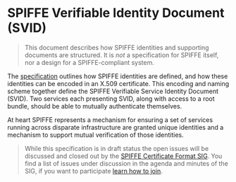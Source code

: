 # SPIFFE Verifiable Identity Document (SVID)

> This document describes how SPIFFE identities and supporting documents are structured. It is *not* a specification for SPIFFE itself, nor a design for a SPIFFE-compliant system.

The [specification](SPECIFICATION.md) outlines how SPIFFE identities are defined, and how these identities can be encoded in an X.509 certificate. This encoding and naming scheme together define the SPIFFE Verifiable Service Identity Document (SVID). Two services each presenting SVID, along with access to a root bundle, should be able to mutually authenticate themselves.

At heart SPIFFE represents a mechanism for ensuring a set of services running across disparate infrastructure are granted unique identities and a mechanism to support mutual verification of those identities.

> While this specification is in draft status the open issues will be discussed and closed out by the [SPIFFE Certificate Format SIG](https://docs.google.com/document/d/1pSUGC4Ye0Mfq3sM7PTkVnLqzR8I671Na82LTDF_zLrU/edit#). You find a list of issues under discussion in the agenda and minutes of the SIG, if you want to participate [learn how to join](https://github.com/spiffe/community/blob/master/sig-list.md).